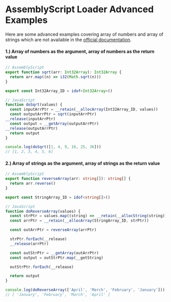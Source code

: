 # AssemblyScript Loader Advanced Examples

Here are some advanced examples covering array of numbers and array of strings which are not available in the [official documentation](https://www.assemblyscript.org/loader.html#installation).

#### 1.) Array of numbers as the argument, array of numbers as the return value

```ts
// AssemblyScript
export function sqrt(arr: Int32Array): Int32Array {
  return arr.map((n) => i32(Math.sqrt(n)))
}

export const Int32Array_ID = idof<Int32Array>()
```

```js
// JavaScript
function doSqrt(values) {
  const inputArrPtr = __retain(__allocArray(Int32Array_ID, values))
  const outputArrPtr = sqrt(inputArrPtr)
__release(inputArrPtr)
  const output = __getArray(outputArrPtr)
__release(outputArrPtr)
  return output
}

console.log(doSqrt([1, 4, 9, 16, 25, 36]))
// [1, 2, 3, 4, 5, 6]
```

#### 2.) Array of strings as the argument, array of strings as the return value

```ts
// AssemblyScript
export function reverseArray(arr: string[]): string[] {
  return arr.reverse()
}

export const StringArray_ID = idof<string[]>()
```

```js
// JavaScript
function doReverseArray(values) {
  const strPtr = values.map((string) => __retain(__allocString(string)))
  const arrPtr = __retain(__allocArray(StringArray_ID, strPtr))

  const outArrPtr = reverseArray(arrPtr)

  strPtr.forEach(__release)
  __release(arrPtr)

  const outStrPtr = __getArray(outArrPtr)
  const output = outStrPtr.map(__getString)

  outStrPtr.forEach(__release)

  return output
}

console.log(doReverseArray(['April', 'March', 'February', 'January']))
// [ 'January', 'February', 'March', 'April' ]
```